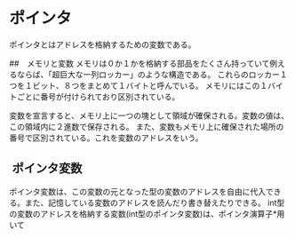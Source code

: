 # ポインタ
ポインタとはアドレスを格納するための変数である。

##　メモリと変数
メモリは０か１かを格納する部品をたくさん持っていて例えるならば、「超巨大な一列ロッカー」のような構造である。
これらのロッカー１つを１ビット、８つをまとめて１バイトと呼んでいる。
メモリにはこの１バイトごとに番号が付けられており区別されている。

変数を宣言すると、メモリ上に一つの塊として領域が確保される。変数の値は、この領域内に２進数で保存される。
また、変数もメモリ上に確保された場所の番号で区別されている。これを変数のアドレスをいう。

##  ポインタ変数
ポインタ変数は、この変数の元となった型の変数のアドレスを自由に代入できる。また、記憶している変数のアドレスを読んだり書き替えたりできる。
int型の変数のアドレスを格納する変数(int型のポインタ変数)は、ポインタ演算子*用いて
